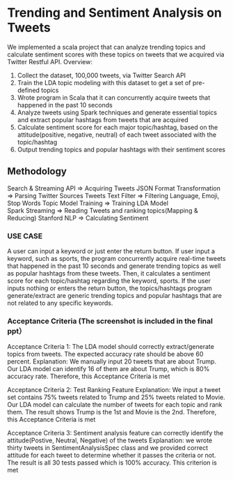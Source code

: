 ﻿# Trending and Sentiment Analysis on Tweets

We implemented a scala project that can analyze trending topics and calculate sentiment scores with these topics on tweets that we acquired via Twitter Restful API.
Overview:
1. Collect the dataset, 100,000 tweets, via Twitter Search API
2. Train the LDA topic modeling with this dataset to get a set of pre-defined topics
3. Wrote program in Scala that it can concurrently acquire tweets that happened in the past 10 seconds
4. Analyze tweets using Spark techniques and generate essential topics and extract popular hashtags from tweets that are acquired
5. Calculate sentiment score for each major topic/hashtag, based on the attitude(positive, negative, neutral) of each tweet associated with the topic/hashtag
6. Output trending topics and popular hashtags with their sentiment scores



## Methodology
Search & Streaming API                   =>          Acquiring Tweets
JSON Format Transformation               =>          Parsing Twitter Sources
Tweets Text Filter                       =>          Filtering Language, Emoji, Stop Words
Topic Model Training                     =>          Training LDA Model    
Spark Streaming                          =>          Reading Tweets and ranking topics(Mapping & Reducing)
Stanford NLP                             =>          Calculating Sentiment


### USE CASE

A user can input a keyword or just enter the return button. 
If user input a keyword, such as sports, the program concurrently acquire real-time tweets that happened in the past 10 seconds and generate trending topics as well as popular hashtags
from these tweets. Then, it calculates a sentiment score for each topic/hashtag regarding the keyword, sports.
If the user inputs nothing or enters the return button, the topics/hashtags program generate/extract are generic trending topics and popular hashtags that are not related to any specific keywords.

### Acceptance Criteria (The screenshot is included in the final ppt）

Acceptance Criteria 1: The LDA model should correctly extract/generate topics from tweets. The expected accuracy rate should be above 60 percent.
Explanation: We manually input 20 tweets that are about Trump. Our LDA model can identify 16 of them are about Trump, which is 80% accuracy rate. Therefore, this Acceptance Criteria is met  

Acceptance Criteria 2: Test Ranking Feature
Explanation: We input a tweet set contains 75% tweets related to Trump and 25% tweets related to Movie. Our LDA model can calculate the number of tweets for each topic and rank them. The result shows Trump is the 1st and Movie is the 2nd. Therefore, this Acceptance Criteria is met  

Acceptance Criteria 3: Sentiment analysis feature can correctly identify the attitude(Postive, Neutral, Negative) of the tweets
Explanation: we wrote thirty tweets in SentimentAnalysisSpec class and we provided correct attitude for each tweet to determine whether it passes the criteria or not.
The result is all 30 tests passed which is 100% accuracy. This criterion is met



